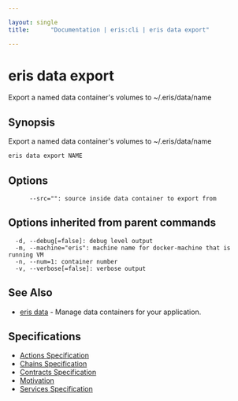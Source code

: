 ```yaml
---

layout: single
title:      "Documentation | eris:cli | eris data export"

---
```


# eris data export

Export a named data container's volumes to ~/.eris/data/name

## Synopsis

Export a named data container's volumes to ~/.eris/data/name

```bash
eris data export NAME
```

## Options

```
      --src="": source inside data container to export from
```

## Options inherited from parent commands

```
  -d, --debug[=false]: debug level output
  -m, --machine="eris": machine name for docker-machine that is running VM
  -n, --num=1: container number
  -v, --verbose[=false]: verbose output
```

## See Also

* [eris data](/docs/documentation/cli/0.11.0/eris_data/)	 - Manage data containers for your application.

## Specifications

* [Actions Specification](/docs/documentation/cli/0.11.0/actions_specification/)
* [Chains Specification](/docs/documentation/cli/0.11.0/chains_specification/)
* [Contracts Specification](/docs/documentation/cli/0.11.0/contracts_specification/)
* [Motivation](/docs/documentation/cli/0.11.0/motivation/)
* [Services Specification](/docs/documentation/cli/0.11.0/services_specification/)

